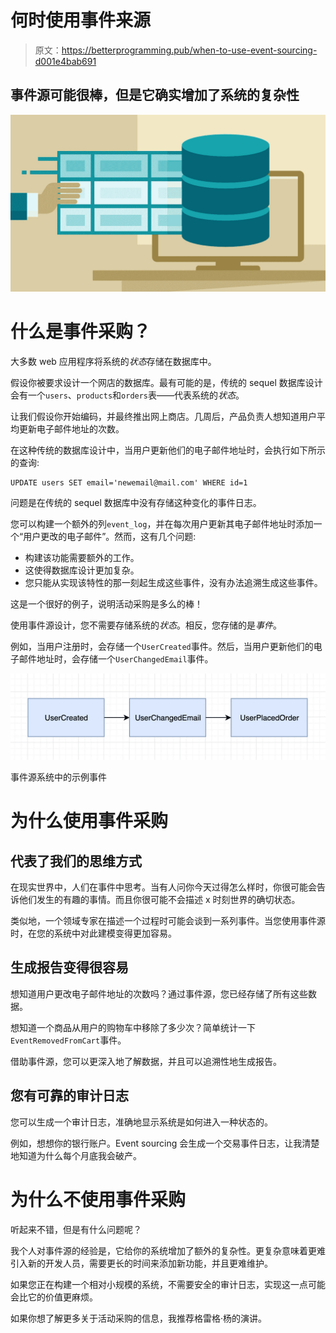 # 何时使用事件来源

> 原文：<https://betterprogramming.pub/when-to-use-event-sourcing-d001e4bab691>

## 事件源可能很棒，但是它确实增加了系统的复杂性

![](img/770af5aee13339fa4e15706568d5b4c1.png)

# 什么是事件采购？

大多数 web 应用程序将系统的*状态*存储在数据库中。

假设你被要求设计一个网店的数据库。最有可能的是，传统的 sequel 数据库设计会有一个`users`、`products`和`orders`表——代表系统的*状态*。

让我们假设你开始编码，并最终推出网上商店。几周后，产品负责人想知道用户平均更新电子邮件地址的次数。

在这种传统的数据库设计中，当用户更新他们的电子邮件地址时，会执行如下所示的查询:

```
UPDATE users SET email='newemail@mail.com' WHERE id=1
```

问题是在传统的 sequel 数据库中没有存储这种变化的事件日志。

您可以构建一个额外的列`event_log`，并在每次用户更新其电子邮件地址时添加一个“用户更改的电子邮件”。然而，这有几个问题:

*   构建该功能需要额外的工作。
*   这使得数据库设计更加复杂。
*   您只能从实现该特性的那一刻起生成这些事件，没有办法追溯生成这些事件。

这是一个很好的例子，说明活动采购是多么的棒！

使用事件源设计，您不需要存储系统的*状态*。相反，您存储的是*事件*。

例如，当用户注册时，会存储一个`UserCreated`事件。然后，当用户更新他们的电子邮件地址时，会存储一个`UserChangedEmail`事件。

![](img/d8b0fb8279c9d1d18dd8f7eb63f44b57.png)

事件源系统中的示例事件

# 为什么使用事件采购

## 代表了我们的思维方式

在现实世界中，人们在事件中思考。当有人问你今天过得怎么样时，你很可能会告诉他们发生的有趣的事情。而且你很可能不会描述 x 时刻世界的确切状态。

类似地，一个领域专家在描述一个过程时可能会谈到一系列事件。当您使用事件源时，在您的系统中对此建模变得更加容易。

## 生成报告变得很容易

想知道用户更改电子邮件地址的次数吗？通过事件源，您已经存储了所有这些数据。

想知道一个商品从用户的购物车中移除了多少次？简单统计一下`EventRemovedFromCart`事件。

借助事件源，您可以更深入地了解数据，并且可以追溯性地生成报告。

## 您有可靠的审计日志

您可以生成一个审计日志，准确地显示系统是如何进入一种状态的。

例如，想想你的银行账户。Event sourcing 会生成一个交易事件日志，让我清楚地知道为什么每个月底我会破产。

# 为什么不使用事件采购

听起来不错，但是有什么问题呢？

我个人对事件源的经验是，它给你的系统增加了额外的复杂性。更复杂意味着更难引入新的开发人员，需要更长的时间来添加新功能，并且更难维护。

如果您正在构建一个相对小规模的系统，不需要安全的审计日志，实现这一点可能会比它的价值更麻烦。

如果你想了解更多关于活动采购的信息，我推荐格雷格·杨的演讲。